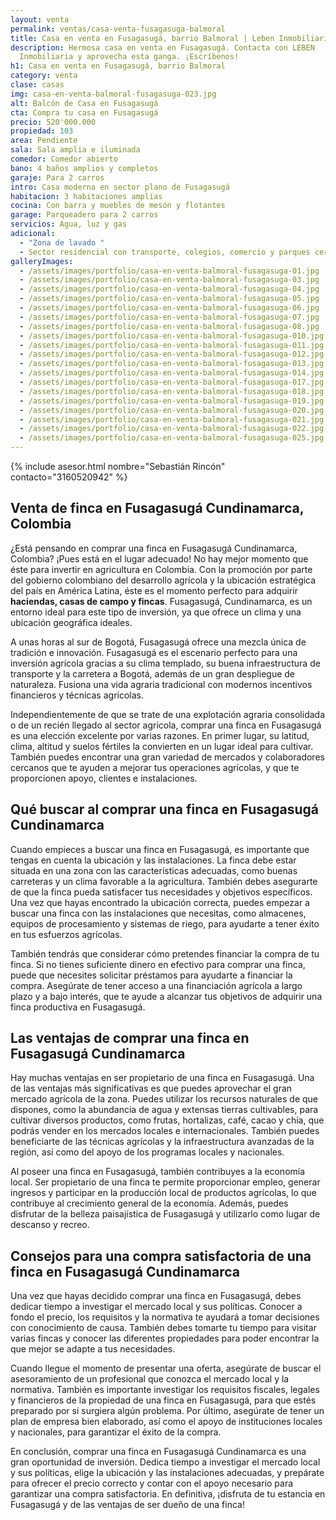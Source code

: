 ```yaml
---
layout: venta
permalink: ventas/casa-venta-fusagasuga-balmoral
title: Casa en venta en Fusagasugá, barrio Balmoral | Leben Inmobiliaria
description: Hermosa casa en venta en Fusagasugá. Contacta con LEBEN
  Inmobiliaria y aprovecha esta ganga. ¡Escríbenos!
h1: Casa en venta en Fusagasugá, barrio Balmoral
category: venta
clase: casas
img: casa-en-venta-balmoral-fusagasuga-023.jpg
alt: Balcón de Casa en Fusagasugá
cta: Compra tu casa en Fusagasugá
precio: 520'000.000
propiedad: 103
area: Pendiente
sala: Sala amplia e iluminada
comedor: Comedor abierto
bano: 4 baños amplios y completos
garaje: Para 2 carros
intro: Casa moderna en sector plano de Fusagasugá
habitacion: 3 habitaciones amplias
cocina: Con barra y muebles de mesón y flotantes
garage: Parqueadero para 2 carros
servicios: Agua, luz y gas
adicional:
  - "Zona de lavado "
  - Sector residencial con transporte, colegios, comercio y parques cerca
galleryImages:
  - /assets/images/portfolio/casa-en-venta-balmoral-fusagasuga-01.jpg
  - /assets/images/portfolio/casa-en-venta-balmoral-fusagasuga-03.jpg
  - /assets/images/portfolio/casa-en-venta-balmoral-fusagasuga-04.jpg
  - /assets/images/portfolio/casa-en-venta-balmoral-fusagasuga-05.jpg
  - /assets/images/portfolio/casa-en-venta-balmoral-fusagasuga-06.jpg
  - /assets/images/portfolio/casa-en-venta-balmoral-fusagasuga-07.jpg
  - /assets/images/portfolio/casa-en-venta-balmoral-fusagasuga-08.jpg
  - /assets/images/portfolio/casa-en-venta-balmoral-fusagasuga-010.jpg
  - /assets/images/portfolio/casa-en-venta-balmoral-fusagasuga-011.jpg
  - /assets/images/portfolio/casa-en-venta-balmoral-fusagasuga-012.jpg
  - /assets/images/portfolio/casa-en-venta-balmoral-fusagasuga-013.jpg
  - /assets/images/portfolio/casa-en-venta-balmoral-fusagasuga-014.jpg
  - /assets/images/portfolio/casa-en-venta-balmoral-fusagasuga-017.jpg
  - /assets/images/portfolio/casa-en-venta-balmoral-fusagasuga-018.jpg
  - /assets/images/portfolio/casa-en-venta-balmoral-fusagasuga-019.jpg
  - /assets/images/portfolio/casa-en-venta-balmoral-fusagasuga-020.jpg
  - /assets/images/portfolio/casa-en-venta-balmoral-fusagasuga-021.jpg
  - /assets/images/portfolio/casa-en-venta-balmoral-fusagasuga-022.jpg
  - /assets/images/portfolio/casa-en-venta-balmoral-fusagasuga-025.jpg
---
```

{% include asesor.html nombre="Sebastián Rincón" contacto="3160520942" %}

## Venta de finca en Fusagasugá Cundinamarca, Colombia

¿Está pensando en comprar una finca en Fusagasugá Cundinamarca, Colombia? ¡Pues está en el lugar adecuado! No hay mejor momento que éste para invertir en agricultura en Colombia. Con la promoción por parte del gobierno colombiano del desarrollo agrícola y la ubicación estratégica del país en América Latina, éste es el momento perfecto para adquirir **haciendas, casas de campo y fincas**. Fusagasugá, Cundinamarca, es un entorno ideal para este tipo de inversión, ya que ofrece un clima y una ubicación geográfica ideales.  

A unas horas al sur de Bogotá, Fusagasugá ofrece una mezcla única de tradición e innovación. Fusagasugá es el escenario perfecto para una inversión agrícola gracias a su clima templado, su buena infraestructura de transporte y la carretera a Bogotá, además de un gran despliegue de naturaleza. Fusiona una vida agraria tradicional con modernos incentivos financieros y técnicas agrícolas.  

Independientemente de que se trate de una explotación agraria consolidada o de un recién llegado al sector agrícola, comprar una finca en Fusagasugá es una elección excelente por varias razones. En primer lugar, su latitud, clima, altitud y suelos fértiles la convierten en un lugar ideal para cultivar. También puedes encontrar una gran variedad de mercados y colaboradores cercanos que te ayuden a mejorar tus operaciones agrícolas, y que te proporcionen apoyo, clientes e instalaciones.

## Qué buscar al comprar una finca en Fusagasugá Cundinamarca

Cuando empieces a buscar una finca en Fusagasugá, es importante que tengas en cuenta la ubicación y las instalaciones. La finca debe estar situada en una zona con las características adecuadas, como buenas carreteras y un clima favorable a la agricultura. También debes asegurarte de que la finca pueda satisfacer tus necesidades y objetivos específicos. Una vez que hayas encontrado la ubicación correcta, puedes empezar a buscar una finca con las instalaciones que necesitas, como almacenes, equipos de procesamiento y sistemas de riego, para ayudarte a tener éxito en tus esfuerzos agrícolas.  

También tendrás que considerar cómo pretendes financiar la compra de tu finca. Si no tienes suficiente dinero en efectivo para comprar una finca, puede que necesites solicitar préstamos para ayudarte a financiar la compra. Asegúrate de tener acceso a una financiación agrícola a largo plazo y a bajo interés, que te ayude a alcanzar tus objetivos de adquirir una finca productiva en Fusagasugá.

## Las ventajas de comprar una finca en Fusagasugá Cundinamarca

Hay muchas ventajas en ser propietario de una finca en Fusagasugá. Una de las ventajas más significativas es que puedes aprovechar el gran mercado agrícola de la zona. Puedes utilizar los recursos naturales de que dispones, como la abundancia de agua y extensas tierras cultivables, para cultivar diversos productos, como frutas, hortalizas, café, cacao y chía, que podrás vender en los mercados locales e internacionales. También puedes beneficiarte de las técnicas agrícolas y la infraestructura avanzadas de la región, así como del apoyo de los programas locales y nacionales.  

Al poseer una finca en Fusagasugá, también contribuyes a la economía local. Ser propietario de una finca te permite proporcionar empleo, generar ingresos y participar en la producción local de productos agrícolas, lo que contribuye al crecimiento general de la economía. Además, puedes disfrutar de la belleza paisajística de Fusagasugá y utilizarlo como lugar de descanso y recreo.

## Consejos para una compra satisfactoria de una finca en Fusagasugá Cundinamarca

Una vez que hayas decidido comprar una finca en Fusagasugá, debes dedicar tiempo a investigar el mercado local y sus políticas. Conocer a fondo el precio, los requisitos y la normativa te ayudará a tomar decisiones con conocimiento de causa. También debes tomarte tu tiempo para visitar varias fincas y conocer las diferentes propiedades para poder encontrar la que mejor se adapte a tus necesidades.  

Cuando llegue el momento de presentar una oferta, asegúrate de buscar el asesoramiento de un profesional que conozca el mercado local y la normativa. También es importante investigar los requisitos fiscales, legales y financieros de la propiedad de una finca en Fusagasugá, para que estés preparado por si surgiera algún problema. Por último, asegúrate de tener un plan de empresa bien elaborado, así como el apoyo de instituciones locales y nacionales, para garantizar el éxito de la compra.  

En conclusión, comprar una finca en Fusagasugá Cundinamarca es una gran oportunidad de inversión. Dedica tiempo a investigar el mercado local y sus políticas, elige la ubicación y las instalaciones adecuadas, y prepárate para ofrecer el precio correcto y contar con el apoyo necesario para garantizar una compra satisfactoria. En definitiva, ¡disfruta de tu estancia en Fusagasugá y de las ventajas de ser dueño de una finca!
